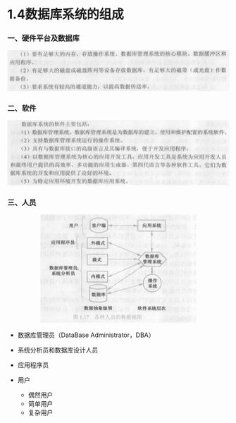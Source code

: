 # 1.4数据库系统的组成

### 一、硬件平台及数据库

   <div align="center"><img src="./img/硬件平台及数据库.png"/></div>

### 二、软件

   <div align="center"><img src="./img/软件.png"/></div>

### 三、人员


   <div align="center"><img src="./img/各种人的数据视图.png"/></div>

* 数据库管理员（DataBase Administrator，DBA）

* 系统分析员和数据库设计人员

* 应用程序员

* 用户

  * 偶然用户
  * 简单用户
  * 复杂用户




































































